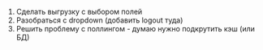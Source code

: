 1. Сделать выгрузку с выбором полей
2. Разобраться с dropdown (добавить logout туда)
3. Решить проблему с поллингом - думаю нужно подкрутить кэш (или БД)
